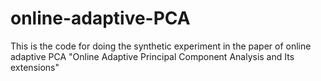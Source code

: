 # online-adaptive-PCA
This is the code for doing the synthetic experiment in the paper of online adaptive PCA "Online Adaptive Principal Component Analysis and Its extensions"
